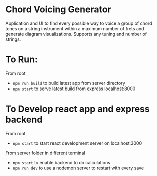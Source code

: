 # Chord Voicing Generator 
Application and UI to find every possible way to voice a group of chord tones on a string instrument within a maximum number of frets and generate diagram visualizations. Supports any tuning and number of strings.

# To Run:
From root 
- `npm run build` to build latest app
from server directory 
- `npm start` to serve latest build from express localhost:8000

# To Develop react app and express backend
From root 
- `npm start` to start react development server on localhost:3000

From server folder in different terminal
- `npm start` to enable backend to do calculations
- `npm run dev` to use a nodemon server to restart with every save


